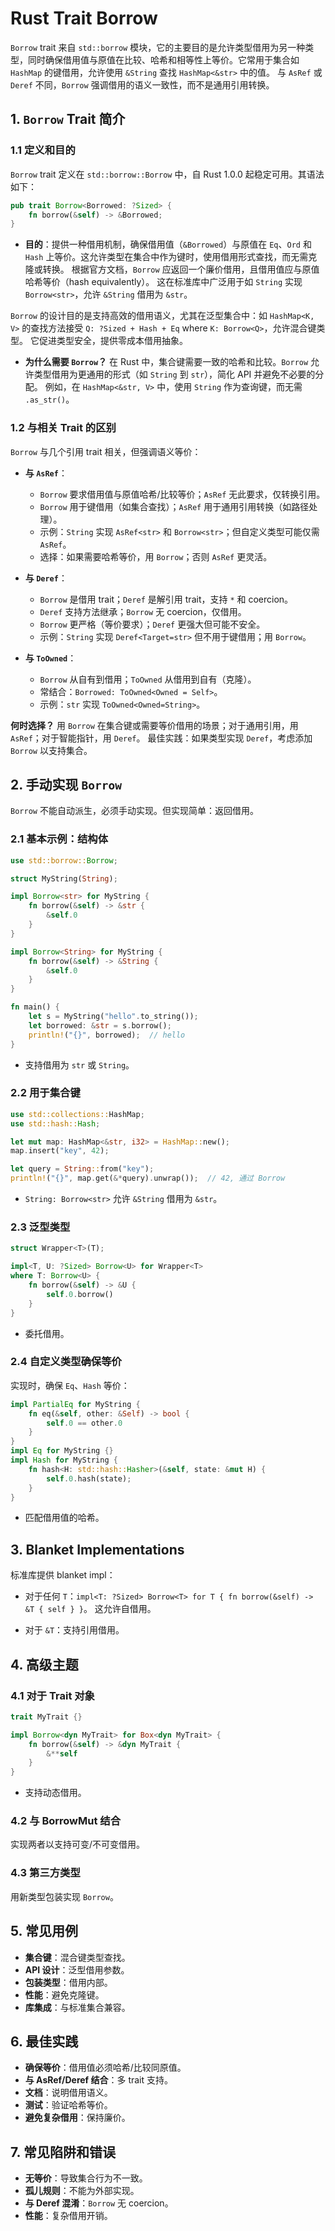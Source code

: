 # Rust Trait Borrow

`Borrow` trait 来自 `std::borrow` 模块，它的主要目的是允许类型借用为另一种类型，同时确保借用值与原值在比较、哈希和相等性上等价。它常用于集合如 `HashMap` 的键借用，允许使用 `&String` 查找 `HashMap<&str>` 中的值。 与 `AsRef` 或 `Deref` 不同，`Borrow` 强调借用的语义一致性，而不是通用引用转换。

## 1. `Borrow` Trait 简介

### 1.1 定义和目的
`Borrow` trait 定义在 `std::borrow::Borrow` 中，自 Rust 1.0.0 起稳定可用。其语法如下：
```rust
pub trait Borrow<Borrowed: ?Sized> {
    fn borrow(&self) -> &Borrowed;
}
```
- **目的**：提供一种借用机制，确保借用值（`&Borrowed`）与原值在 `Eq`、`Ord` 和 `Hash` 上等价。这允许类型在集合中作为键时，使用借用形式查找，而无需克隆或转换。 根据官方文档，`Borrow` 应返回一个廉价借用，且借用值应与原值哈希等价（hash equivalently）。 这在标准库中广泛用于如 `String` 实现 `Borrow<str>`，允许 `&String` 借用为 `&str`。

`Borrow` 的设计目的是支持高效的借用语义，尤其在泛型集合中：如 `HashMap<K, V>` 的查找方法接受 `Q: ?Sized + Hash + Eq` where `K: Borrow<Q>`，允许混合键类型。 它促进类型安全，提供零成本借用抽象。

- **为什么需要 `Borrow`？** 在 Rust 中，集合键需要一致的哈希和比较。`Borrow` 允许类型借用为更通用的形式（如 `String` 到 `str`），简化 API 并避免不必要的分配。 例如，在 `HashMap<&str, V>` 中，使用 `String` 作为查询键，而无需 `.as_str()`。

### 1.2 与相关 Trait 的区别
`Borrow` 与几个引用 trait 相关，但强调语义等价：

- **与 `AsRef`**：
    - `Borrow` 要求借用值与原值哈希/比较等价；`AsRef` 无此要求，仅转换引用。
    - `Borrow` 用于键借用（如集合查找）；`AsRef` 用于通用引用转换（如路径处理）。
    - 示例：`String` 实现 `AsRef<str>` 和 `Borrow<str>`；但自定义类型可能仅需 `AsRef`。
    - 选择：如果需要哈希等价，用 `Borrow`；否则 `AsRef` 更灵活。

- **与 `Deref`**：
    - `Borrow` 是借用 trait；`Deref` 是解引用 trait，支持 `*` 和 coercion。
    - `Deref` 支持方法继承；`Borrow` 无 coercion，仅借用。
    - `Borrow` 更严格（等价要求）；`Deref` 更强大但可能不安全。
    - 示例：`String` 实现 `Deref<Target=str>` 但不用于键借用；用 `Borrow`。

- **与 `ToOwned`**：
    - `Borrow` 从自有到借用；`ToOwned` 从借用到自有（克隆）。
    - 常结合：`Borrowed: ToOwned<Owned = Self>`。
    - 示例：`str` 实现 `ToOwned<Owned=String>`。

**何时选择？** 用 `Borrow` 在集合键或需要等价借用的场景；对于通用引用，用 `AsRef`；对于智能指针，用 `Deref`。 最佳实践：如果类型实现 `Deref`，考虑添加 `Borrow` 以支持集合。

## 2. 手动实现 `Borrow`

`Borrow` 不能自动派生，必须手动实现。但实现简单：返回借用。

### 2.1 基本示例：结构体
```rust
use std::borrow::Borrow;

struct MyString(String);

impl Borrow<str> for MyString {
    fn borrow(&self) -> &str {
        &self.0
    }
}

impl Borrow<String> for MyString {
    fn borrow(&self) -> &String {
        &self.0
    }
}

fn main() {
    let s = MyString("hello".to_string());
    let borrowed: &str = s.borrow();
    println!("{}", borrowed);  // hello
}
```
- 支持借用为 `str` 或 `String`。

### 2.2 用于集合键
```rust
use std::collections::HashMap;
use std::hash::Hash;

let mut map: HashMap<&str, i32> = HashMap::new();
map.insert("key", 42);

let query = String::from("key");
println!("{}", map.get(&*query).unwrap());  // 42, 通过 Borrow
```
- `String: Borrow<str>` 允许 `&String` 借用为 `&str`。

### 2.3 泛型类型
```rust
struct Wrapper<T>(T);

impl<T, U: ?Sized> Borrow<U> for Wrapper<T>
where T: Borrow<U> {
    fn borrow(&self) -> &U {
        self.0.borrow()
    }
}
```
- 委托借用。

### 2.4 自定义类型确保等价
实现时，确保 `Eq`、`Hash` 等价：
```rust
impl PartialEq for MyString {
    fn eq(&self, other: &Self) -> bool {
        self.0 == other.0
    }
}
impl Eq for MyString {}
impl Hash for MyString {
    fn hash<H: std::hash::Hasher>(&self, state: &mut H) {
        self.0.hash(state);
    }
}
```
- 匹配借用值的哈希。

## 3. Blanket Implementations

标准库提供 blanket impl：
- 对于任何 `T`：`impl<T: ?Sized> Borrow<T> for T { fn borrow(&self) -> &T { self } }`。 这允许自借用。

- 对于 `&T`：支持引用借用。

## 4. 高级主题

### 4.1 对于 Trait 对象
```rust
trait MyTrait {}

impl Borrow<dyn MyTrait> for Box<dyn MyTrait> {
    fn borrow(&self) -> &dyn MyTrait {
        &**self
    }
}
```
- 支持动态借用。

### 4.2 与 BorrowMut 结合
实现两者以支持可变/不可变借用。

### 4.3 第三方类型
用新类型包装实现 `Borrow`。

## 5. 常见用例

- **集合键**：混合键类型查找。
- **API 设计**：泛型借用参数。
- **包装类型**：借用内部。
- **性能**：避免克隆键。
- **库集成**：与标准集合兼容。

## 6. 最佳实践

- **确保等价**：借用值必须哈希/比较同原值。
- **与 AsRef/Deref 结合**：多 trait 支持。
- **文档**：说明借用语义。
- **测试**：验证哈希等价。
- **避免复杂借用**：保持廉价。

## 7. 常见陷阱和错误

- **无等价**：导致集合行为不一致。
- **孤儿规则**：不能为外部实现。
- **与 Deref 混淆**：`Borrow` 无 coercion。
- **性能**：复杂借用开销。
